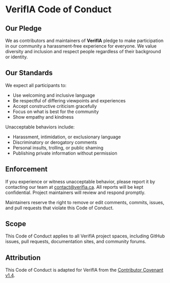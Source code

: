 # VerifIA Code of Conduct

## Our Pledge
We as contributors and maintainers of **VerifIA** pledge to make participation in our community a harassment‑free experience for everyone. We value diversity and inclusion and respect people regardless of their background or identity.

## Our Standards
We expect all participants to:
- Use welcoming and inclusive language  
- Be respectful of differing viewpoints and experiences  
- Accept constructive criticism gracefully  
- Focus on what is best for the community  
- Show empathy and kindness  

Unacceptable behaviors include:
- Harassment, intimidation, or exclusionary language  
- Discriminatory or derogatory comments  
- Personal insults, trolling, or public shaming  
- Publishing private information without permission  

## Enforcement
If you experience or witness unacceptable behavior, please report it by contacting our team at [contact@verifia.ca](mailto:contact@verifia.ai). All reports will be kept confidential. Project maintainers will review and respond promptly.

Maintainers reserve the right to remove or edit comments, commits, issues, and pull requests that violate this Code of Conduct.

## Scope
This Code of Conduct applies to all VerifIA project spaces, including GitHub issues, pull requests, documentation sites, and community forums.

## Attribution
This Code of Conduct is adapted for VerifIA from the [Contributor Covenant v1.4](https://www.contributor-covenant.org/version/1/4/code-of-conduct.html).
